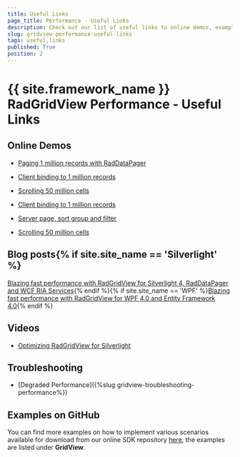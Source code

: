 ```yaml
---
title: Useful Links
page_title: Performance - Useful Links
description: Check out our list of useful links to online demos, examples on GitHub and other resources related to the performance of RadGridView - Telerik's {{ site.framework_name }} DataGrid.
slug: gridview-performance-useful-links
tags: useful,links
published: True
position: 2
---
```


# {{ site.framework_name }} RadGridView Performance - Useful Links

## Online Demos

* [Paging 1 million records with RadDataPager](https://demos.telerik.com/silverlight/#GridView/Paging)

* [Client binding to 1 million records](https://demos.telerik.com/silverlight/#GridView/Performance)

* [Scrolling 50 million cells](https://demos.telerik.com/silverlight/#GridView/UIVirtualization)

* [Client binding to 1 million records](https://demos.telerik.com/wpf/#GridView/)

* [Server page, sort group and filter](https://demos.telerik.com/wpf/#GridView/)

* [Scrolling 50 million cells](https://demos.telerik.com/wpf/#GridView/)

## Blog posts{% if site.site_name == 'Silverlight' %}

[Blazing fast performance with RadGridView for Silverlight 4, RadDataPager and WCF RIA Services](http://blogs.telerik.com/vladimirenchev/posts/10-04-19/blazing-fast-performance-with-radgridview-for-silverlight-4-raddatapager-and-wcf-ria-services.aspx){% endif %}{% if site.site_name == 'WPF' %}[Blazing fast performance with RadGridView for WPF 4.0 and Entity Framework 4.0](http://blogs.telerik.com/vladimirenchev/posts/10-04-15/blazing-fast-performance-with-radgridview-for-wpf-4-0-and-entity-framework-4-0.aspx){% endif %}

## Videos

* [Optimizing RadGridView for Silverlight](http://tv.telerik.com/silverlight/radgridview/optimizing-radgridview-silverlight)

## Troubleshooting

* [Degraded Performance]({%slug gridview-troubleshooting-performance%})

## Examples on GitHub

You can find more examples on how to implement various scenarios available for download from our online SDK repository [here](https://github.com/telerik/xaml-sdk/), the examples are listed under __GridView__.
        
